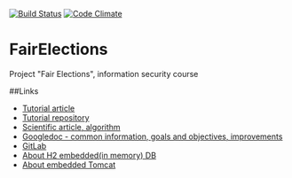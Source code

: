 [![Build Status](https://travis-ci.org/sanekas/FairElections.svg?branch=master)](https://travis-ci.org/sanekas/FairElections)
[![Code Climate](https://codeclimate.com/github/sanekas/FairElections/badges/gpa.svg)](https://codeclimate.com/github/sanekas/FairElections)

# FairElections
Project "Fair Elections", information security course

##Links
* [Tutorial article](http://kielczewski.eu/2014/12/spring-boot-security-application/)
* [Tutorial repository](https://github.com/bkielczewski/example-spring-boot-security)
* [Scientific article, algorithm](https://habrahabr.ru/post/156825/)
* [Googledoc - common information, goals and objectives, improvements](https://docs.google.com/document/u/1/d/19R7bXON6pg3gUt15ifT-KnZj8W9ayUV4YSHmF3IJWKs/edit)
* [GitLab](https://gitlab.com/kventos/FairElections)
* [About H2 embedded(in memory) DB](http://www.h2database.com/html/features.html#in_memory_databases)
* [About embedded Tomcat](https://spring.io/blog/2014/03/07/deploying-spring-boot-applications)

